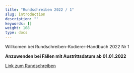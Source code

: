 ```yaml
---
title: "Rundschreiben 2022 / 1"
slug: introduction
description: ""
keywords: []
weight: 108
type: docs
---
```



Willkomen bei Rundschreiben-Kodierer-Handbuch 2022 Nr 1
  
**Anzuwenden bei Fällen mit Austrittsdatum ab 01.01.2022**
  
<a href="https://www.bfs.admin.ch/bfs/de/home/statistiken/gesundheit/nomenklaturen/medkk/instrumente-medizinische-kodierung.assetdetail.20365842.html"
   target="_blank"
   rel="noopener noreferrer">
    Link zum Rundschreiben
</a>




